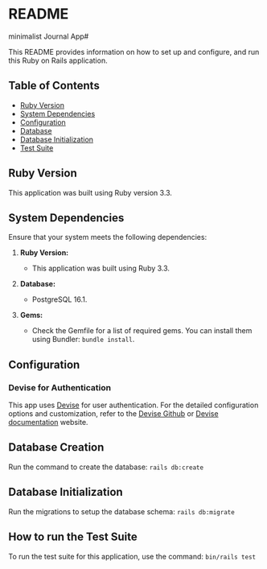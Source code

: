# README

minimalist Journal App#

This README provides information on how to set up and configure, and run this Ruby on Rails application.

## Table of Contents

- [Ruby Version](#ruby-version)
- [System Dependencies](#system-dependencies)
- [Configuration](#configuration)
- [Database](#database)
- [Database Initialization](#database-initialization)
- [Test Suite](#how-to-run-the-test-suite)

## Ruby Version

This application was built using Ruby version 3.3.

## System Dependencies

Ensure that your system meets the following dependencies:

1. **Ruby Version:**
   - This application was built using Ruby 3.3. 

2. **Database:**
   - PostgreSQL 16.1.

3. **Gems:**
   - Check the Gemfile for a list of required gems. You can install them using Bundler: `bundle install`.

## Configuration

### Devise for Authentication

This app uses [Devise](https://github.com/heartcombo/devise) for user authentication. 
For the detailed configuration options and customization, refer to the [Devise Github](https://github.com/heartcombo/devise) or [Devise documentation](https://www.rubydoc.info/gems/devise/2.2.8) website.

## Database Creation

Run the command to create the database: `rails db:create`

## Database Initialization

Run the migrations to setup the database schema: `rails db:migrate`

## How to run the Test Suite

To run the test suite for this application, use the command: `bin/rails test`